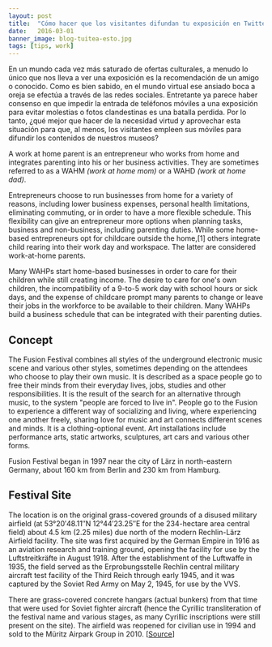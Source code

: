 ```yaml
---
layout: post
title:  "Cómo hacer que los visitantes difundan tu exposición en Twitter"
date:   2016-03-01
banner_image: blog-tuitea-esto.jpg
tags: [tips, work]
---
```


En un mundo cada vez más saturado de ofertas culturales, a menudo lo único que nos lleva a ver una exposición es la recomendación de un amigo o conocido. Como es bien sabido, en el mundo virtual ese ansiado boca a oreja se efectúa a través de las redes sociales. Entretante ya parece haber consenso en que impedir la entrada de teléfonos móviles a una exposición para evitar molestias o fotos clandestinas es una batalla perdida. Por lo tanto, ¿qué mejor que hacer de la necesidad virtud y aprovechar esta situación para que, al menos, los visitantes empleen sus móviles para difundir los contenidos de nuestros museos?

 A work at home parent is an entrepreneur who works from home and integrates parenting into his or her business activities. They are sometimes referred to as a WAHM *(work at home mom)* or a WAHD *(work at home dad)*.

Entrepreneurs choose to run businesses from home for a variety of reasons, including lower business expenses, personal health limitations, eliminating commuting, or in order to have a more flexible schedule. This flexibility can give an entrepreneur more options when planning tasks, business and non-business, including parenting duties. While some home-based entrepreneurs opt for childcare outside the home,[1] others integrate child rearing into their work day and workspace. The latter are considered work-at-home parents.

<!--more-->

Many WAHPs start home-based businesses in order to care for their children while still creating income. The desire to care for one's own children, the incompatibility of a 9-to-5 work day with school hours or sick days, and the expense of childcare prompt many parents to change or leave their jobs in the workforce to be available to their children. Many WAHPs build a business schedule that can be integrated with their parenting duties.

## Concept

The Fusion Festival combines all styles of the underground electronic music scene and various other styles, sometimes depending on the attendees who choose to play their own music. It is described as a space people go to free their minds from their everyday lives, jobs, studies and other responsibilities. It is the result of the search for an alternative through music, to the system "people are forced to live in". People go to the Fusion to experience a different way of socializing and living, where experiencing one another freely, sharing love for music and art connects different scenes and minds. It is a clothing-optional event. Art installations include performance arts, static artworks, sculptures, art cars and various other forms.

Fusion Festival began in 1997 near the city of Lärz in north-eastern Germany, about 160 km from Berlin and 230 km from Hamburg.

## Festival Site

The location is on the original grass-covered grounds of a disused military airfield (at 53°20′48.11″N 12°44′23.25″E for the 234-hectare area central field) about 4.5 km (2.25 miles) due north of the modern Rechlin-Lärz Airfield facility. The site was first acquired by the German Empire in 1916 as an aviation research and training ground, opening the facility for use by the Luftstreitkräfte in August 1918. After the establishment of the Luftwaffe in 1935, the field served as the Erprobungsstelle Rechlin central military aircraft test facility of the Third Reich through early 1945, and it was captured by the Soviet Red Army on May 2, 1945, for use by the VVS. 

There are grass-covered concrete hangars (actual bunkers) from that time that were used for Soviet fighter aircraft (hence the Cyrillic transliteration of the festival name and various stages, as many Cyrillic inscriptions were still present on the site). The airfield was reopened for civilian use in 1994 and sold to the Müritz Airpark Group in 2010. [[Source](https://en.wikipedia.org/wiki/Fusion_Festival)]
